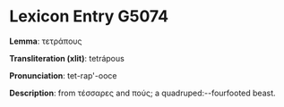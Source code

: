 # Lexicon Entry G5074

**Lemma**: τετράπους

**Transliteration (xlit)**: tetrápous

**Pronunciation**: tet-rap'-ooce

**Description**:
from τέσσαρες and πούς; a quadruped:--fourfooted beast.
